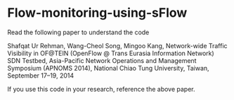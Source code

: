 # Flow-monitoring-using-sFlow
Read the following paper to understand the code 

Shafqat Ur Rehman, Wang-Cheol Song, Mingoo Kang, Network-wide Traffic Visibility in OF@TEIN (OpenFlow @ Trans Eurasia Information Network) SDN Testbed, Asia-Pacific Network Operations and Management Symposium (APNOMS 2014), National Chiao Tung University, Taiwan, September 17–19, 2014


If you use this code in your research, reference the above paper. 
